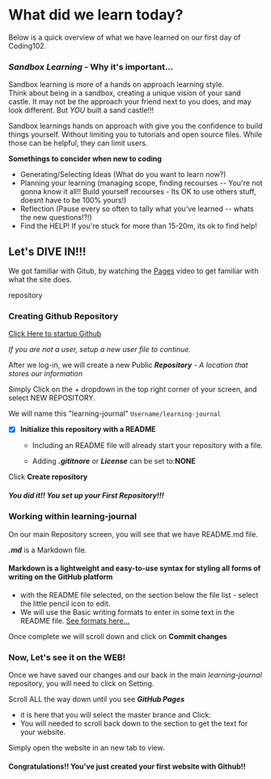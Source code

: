 # What did we learn today?

Below is a quick overview of what we have learned on 
our first day of Coding102.

### _Sandbox Learning_ - Why it's important...
Sandbox learning is more of a hands on approach learning style.  
Think about being in a sandbox, creating a unique vision of your sand castle.  It may not be the approach 
your friend next to you does, and may look different.  But _YOU_ built a sand castle!!!  

Sandbox learnings hands on approach with give you the confidence to build things yourself.  Without limiting you to tutorials and open source files.  While those can be helpful, they can limit users. 

**Somethings to concider when new to coding**
- Generating/Selecting Ideas (What do you want to learn now?)
- Planning your learning (managing scope, finding recourses -- You're not gonna know it all!! Build yourself recourses - Its OK to use others stuff, doesnt have to be 100% yours!)
- Reflection (Pause every so often to tally what you've learned -- whats the new questions!?!)
- Find the HELP! If you're stuck for more than 15-20m, its ok to find help!


## Let's DIVE IN!!!
We got familiar with Gitub, by watching the [Pages](https://pages.github.com) video to get familiar with what the site does. 

repository

### Creating Github Repository ###
[Click Here to startup Github](https://github.com/)

 _If you are not a user, setup a new user file to continue._

After we log-in, we will create a new Public ***Repository*** - _A location that stores our information_

Simply Click on the + dropdown in the top right corner of your screen, and select NEW REPOSITORY.

We will name this "learning-journal"
`Username/learning-journal`
- [x] **Initialize this repository with a README**

  - Including an README file will already start your repository with a file. 

  - Adding ***.gititnore*** or ***License*** can be set to:**NONE**

Click **Create repository**

##### You did it!! You set up your First Repository!!!


### Working within learning-journal
On our main Repository screen, you will see that we have README.md file.

***.md*** is a Markdown file.  
#### Markdown is a lightweight and easy-to-use syntax for styling all forms of writing on the GitHub platform

 - with the README file selected, on the section below the file list - select the little pencil icon to edit.
 - We will use the Basic writing formats to enter in some text in the README file.  [See formats here...](https://help.github.com/en/github/writing-on-github/basic-writing-and-formatting-syntax#task-lists)
 
 Once complete we will scroll down and click on **Commit changes**
 
### Now, Let's see it on the WEB!

Once we have saved our changes and our back in the main _learning-journal_ repository, you will need to click on Setting. 

Scroll ALL the way down until you see ***GitHub Pages*** 

- it is here that you will select the master brance and Click: 
- You will needed to scroll back down to the section to get the text for your website.

Simply open the website in an new tab to view.

#### Congratulations!! You've just created your first website with Github!!



 

